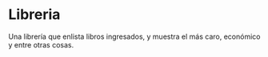 # Libreria
Una librería que enlista libros ingresados, y muestra el más caro, económico y entre otras cosas. 
